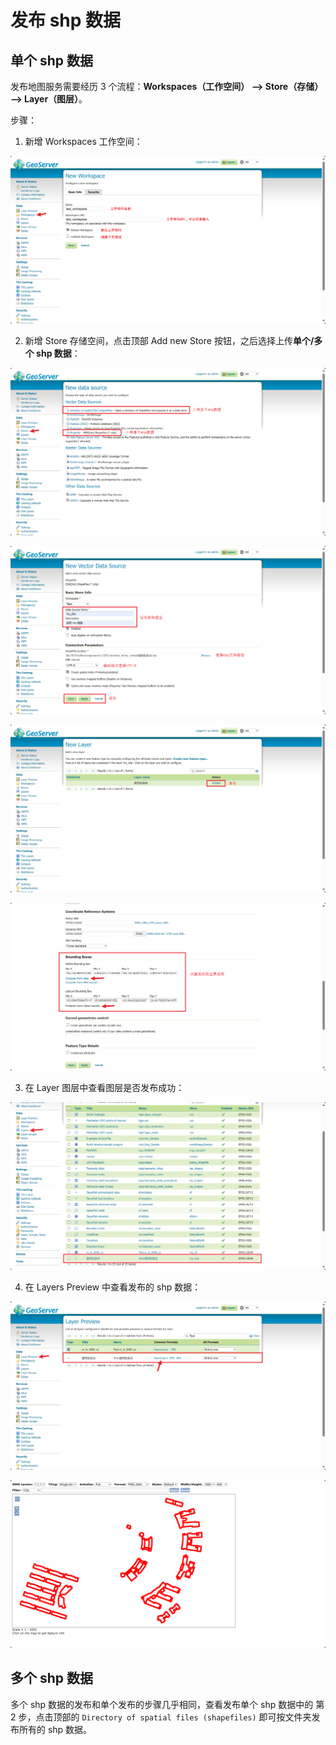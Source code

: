 # 发布 shp 数据

## 单个 shp 数据

发布地图服务需要经历 3 个流程：**Workspaces（工作空间） --> Store（存储） --> Layer（图层）**。

步骤：

1. 新增 Workspaces 工作空间：

<img src="./images/shp1.png" />

2. 新增 Store 存储空间，点击顶部 Add new Store 按钮，之后选择上传**单个/多个 shp 数据**：

<img src="./images/shp2.png"  />

![image-20240623095747033](./images/shp3.png)

![image-20240623100129429](./images/shp4.png)

![image-20240623100228213](./images/shp5.png)

3. 在 Layer 图层中查看图层是否发布成功：

![image-20240623100329541](./images/shp6.png)

4. 在 Layers Preview 中查看发布的 shp 数据：

![image-20240623100441739](./images/shp7.png)

![image-20240623100510712](./images/shp8.png)

## 多个 shp 数据

多个 shp 数据的发布和单个发布的步骤几乎相同，查看发布单个 shp 数据中的 第 2 步，点击顶部的 `Directory of spatial files (shapefiles)` 即可按文件夹发布所有的 shp 数据。
